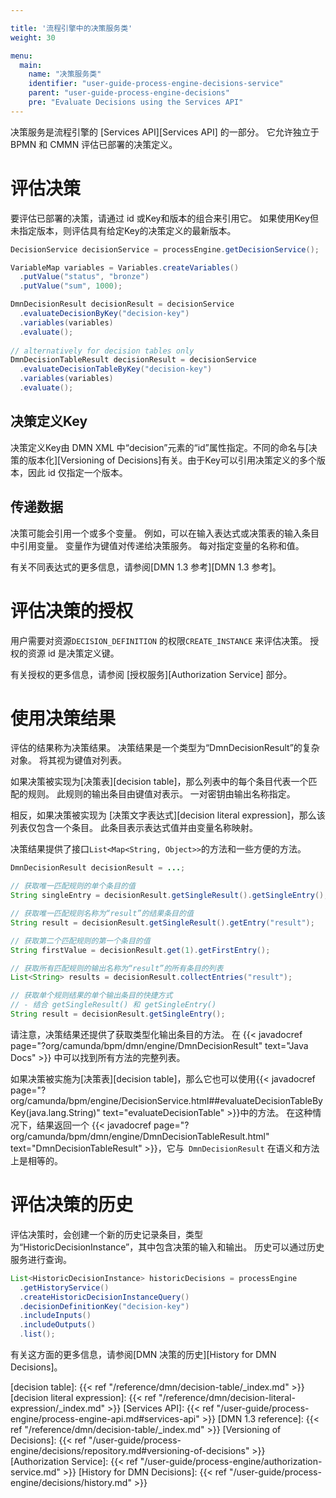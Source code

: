 ```yaml
---

title: '流程引擎中的决策服务类'
weight: 30

menu:
  main:
    name: "决策服务类"
    identifier: "user-guide-process-engine-decisions-service"
    parent: "user-guide-process-engine-decisions"
    pre: "Evaluate Decisions using the Services API"
---
```


决策服务是流程引擎的 [Services API][Services API] 的一部分。 它允许独立于 BPMN 和 CMMN 评估已部署的决策定义。

# 评估决策

要评估已部署的决策，请通过 id 或Key和版本的组合来引用它。 如果使用Key但未指定版本，则评估具有给定Key的决策定义的最新版本。

```java
DecisionService decisionService = processEngine.getDecisionService();

VariableMap variables = Variables.createVariables()
  .putValue("status", "bronze")
  .putValue("sum", 1000);

DmnDecisionResult decisionResult = decisionService
  .evaluateDecisionByKey("decision-key")
  .variables(variables)
  .evaluate(); 
  
// alternatively for decision tables only
DmnDecisionTableResult decisionResult = decisionService
  .evaluateDecisionTableByKey("decision-key")
  .variables(variables)
  .evaluate(); 
```

## 决策定义Key

决策定义Key由 DMN XML 中“decision”元素的“id”属性指定。不同的命名与[决策的版本化][Versioning of Decisions]有关。由于Key可以引用决策定义的多个版本，因此 id 仅指定一个版本。

## 传递数据

决策可能会引用一个或多个变量。 例如，可以在输入表达式或决策表的输入条目中引用变量。 变量作为键值对传递给决策服务。 每对指定变量的名称和值。

有关不同表达式的更多信息，请参阅[DMN 1.3 参考][DMN 1.3 参考]。

# 评估决策的授权

用户需要对资源`DECISION_DEFINITION` 的权限`CREATE_INSTANCE` 来评估决策。 授权的资源 id 是决策定义键。

有关授权的更多信息，请参阅 [授权服务][Authorization Service] 部分。

# 使用决策结果

评估的结果称为决策结果。 决策结果是一个类型为“DmnDecisionResult”的复杂对象。 将其视为键值对列表。

如果决策被实现为[决策表][decision table]，那么列表中的每个条目代表一个匹配的规则。 此规则的输出条目由键值对表示。 一对密钥由输出名称指定。

相反，如果决策被实现为 [决策文字表达式][decision literal expression]，那么该列表仅包含一个条目。 此条目表示表达式值并由变量名称映射。

决策结果提供了接口`List<Map<String, Object>>`的方法和一些方便的方法。

```java
DmnDecisionResult decisionResult = ...;

// 获取唯一匹配规则的单个条目的值
String singleEntry = decisionResult.getSingleResult().getSingleEntry();

// 获取唯一匹配规则名称为“result”的结果条目的值
String result = decisionResult.getSingleResult().getEntry("result");

// 获取第二个匹配规则的第一个条目的值
String firstValue = decisionResult.get(1).getFirstEntry();

// 获取所有匹配规则的输出名称为“result”的所有条目的列表
List<String> results = decisionResult.collectEntries("result");

// 获取单个规则结果的单个输出条目的快捷方式
// - 结合 getSingleResult() 和 getSingleEntry()
String result = decisionResult.getSingleEntry();
```

请注意，决策结果还提供了获取类型化输出条目的方法。
在 {{< javadocref page="?org/camunda/bpm/dmn/engine/DmnDecisionResult" text="Java Docs" >}} 中可以找到所有方法的完整列表。

如果决策被实施为[决策表][decision table]，那么它也可以使用{{< javadocref page="?org/camunda/bpm/engine/DecisionService.html##evaluateDecisionTableByKey(java.lang.String)" text="evaluateDecisionTable" >}}中的方法。 在这种情况下，结果返回一个 {{< javadocref page="?org/camunda/bpm/dmn/engine/DmnDecisionTableResult.html" text="DmnDecisionTableResult" >}}，它与` DmnDecisionResult` 在语义和方法上是相等的。

# 评估决策的历史

评估决策时，会创建一个新的历史记录条目，类型为“HistoricDecisionInstance”，其中包含决策的输入和输出。 历史可以通过历史服务进行查询。

```java
List<HistoricDecisionInstance> historicDecisions = processEngine
  .getHistoryService()
  .createHistoricDecisionInstanceQuery()
  .decisionDefinitionKey("decision-key")
  .includeInputs()
  .includeOutputs()
  .list();
```

有关这方面的更多信息，请参阅[DMN 决策的历史][History for DMN Decisions]。

[decision table]: {{< ref "/reference/dmn/decision-table/_index.md" >}}
[decision literal expression]: {{< ref "/reference/dmn/decision-literal-expression/_index.md" >}}
[Services API]: {{< ref "/user-guide/process-engine/process-engine-api.md#services-api" >}}
[DMN 1.3 reference]: {{< ref "/reference/dmn/decision-table/_index.md" >}}
[Versioning of Decisions]: {{< ref "/user-guide/process-engine/decisions/repository.md#versioning-of-decisions" >}}
[Authorization Service]: {{< ref "/user-guide/process-engine/authorization-service.md" >}}
[History for DMN Decisions]: {{< ref "/user-guide/process-engine/decisions/history.md" >}}
